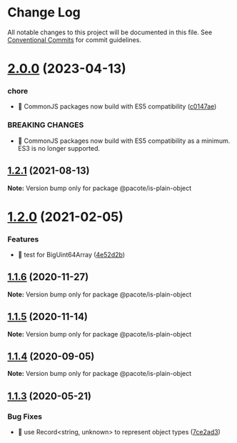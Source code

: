 # Change Log

All notable changes to this project will be documented in this file.
See [Conventional Commits](https://conventionalcommits.org) for commit guidelines.

# [2.0.0](https://github.com/PacoteJS/pacote/compare/@pacote/is-plain-object@1.2.1...@pacote/is-plain-object@2.0.0) (2023-04-13)

### chore

- 🤖 CommonJS packages now build with ES5 compatibility ([c0147ae](https://github.com/PacoteJS/pacote/commit/c0147aeffb81322ea59174a3961b10cfb3bf81e5))

### BREAKING CHANGES

- 🧨 CommonJS packages now build with ES5 compatibility as a minimum. ES3 is
  no longer supported.

## [1.2.1](https://github.com/PacoteJS/pacote/compare/@pacote/is-plain-object@1.2.0...@pacote/is-plain-object@1.2.1) (2021-08-13)

**Note:** Version bump only for package @pacote/is-plain-object

# [1.2.0](https://github.com/PacoteJS/pacote/compare/@pacote/is-plain-object@1.1.6...@pacote/is-plain-object@1.2.0) (2021-02-05)

### Features

- 🎸 test for BigUint64Array ([4e52d2b](https://github.com/PacoteJS/pacote/commit/4e52d2b81534854eadc1ca11c021131bd704ab39))

## [1.1.6](https://github.com/PacoteJS/pacote/compare/@pacote/is-plain-object@1.1.5...@pacote/is-plain-object@1.1.6) (2020-11-27)

**Note:** Version bump only for package @pacote/is-plain-object

## [1.1.5](https://github.com/PacoteJS/pacote/compare/@pacote/is-plain-object@1.1.4...@pacote/is-plain-object@1.1.5) (2020-11-14)

**Note:** Version bump only for package @pacote/is-plain-object

## [1.1.4](https://github.com/PacoteJS/pacote/compare/@pacote/is-plain-object@1.1.3...@pacote/is-plain-object@1.1.4) (2020-09-05)

**Note:** Version bump only for package @pacote/is-plain-object

## [1.1.3](https://github.com/PacoteJS/pacote/compare/@pacote/is-plain-object@1.1.2...@pacote/is-plain-object@1.1.3) (2020-05-21)

### Bug Fixes

- 🐛 use Record<string, unknown> to represent object types ([7ce2ad3](https://github.com/PacoteJS/pacote/commit/7ce2ad3e25762bd86c90771791b0571f99f1ea32))
